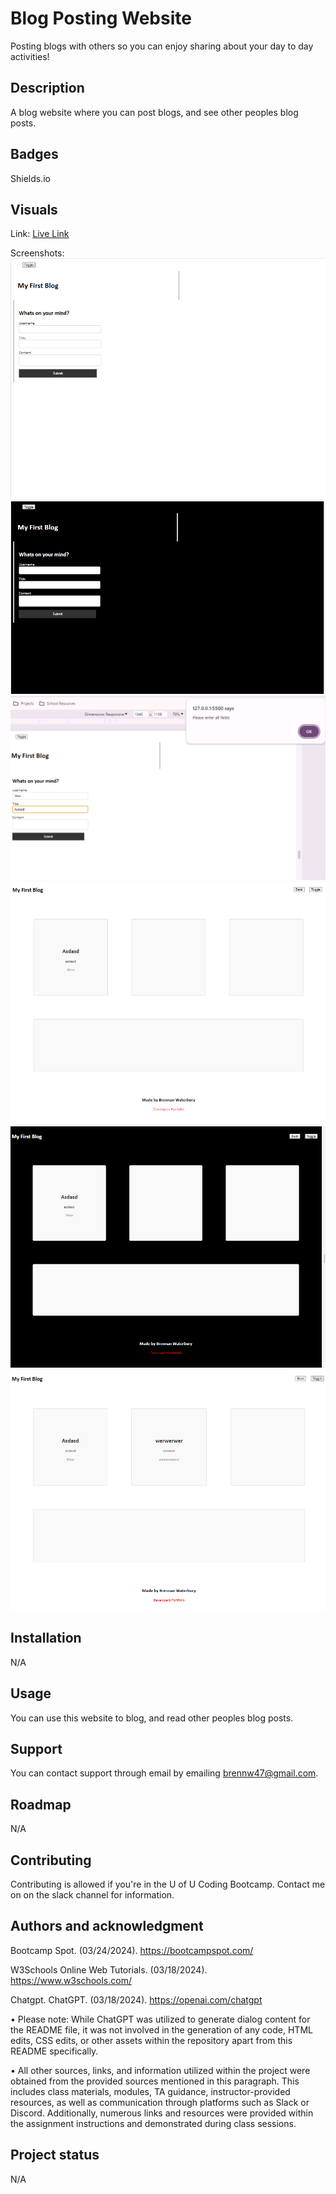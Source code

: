 # Blog Posting Website
Posting blogs with others so you can enjoy sharing about your day to day activities!

## Description
A blog website where you can post blogs, and see other peoples blog posts.

## Badges
Shields.io

## Visuals
Link: <a href="https://bwater47.github.io/Personal-Blog/" alt="live site link">Live Link</a>

Screenshots:
![img](./assets/images/Screen1.png)
![img](./assets/images/Screen2.png)
![img](./assets/images/Screen3.png)
![img](./assets/images/Screen4.png)
![img](./assets/images/Screen5.png)
![img](./assets/images/Screen6.png)

## Installation
N/A

## Usage
You can use this website to blog, and read other peoples blog posts.

## Support
You can contact support through email by emailing brennw47@gmail.com.

## Roadmap
N/A

## Contributing
Contributing is allowed if you're in the U of U Coding Bootcamp. Contact me on on the slack channel for information.

## Authors and acknowledgment
Bootcamp Spot. (03/24/2024). https://bootcampspot.com/

W3Schools Online Web Tutorials. (03/18/2024). https://www.w3schools.com/ 

Chatgpt. ChatGPT. (03/18/2024). https://openai.com/chatgpt

• Please note: While ChatGPT was utilized to generate dialog content for the README file, it was not involved in the generation of any code, HTML edits, CSS edits, or other assets within the repository apart from this README specifically.

• All other sources, links, and information utilized within the project were obtained from the provided sources mentioned in this paragraph. This includes class materials, modules, TA guidance, instructor-provided resources, as well as communication through platforms such as Slack or Discord. Additionally, numerous links and resources were provided within the assignment instructions and demonstrated during class sessions.

## Project status
N/A